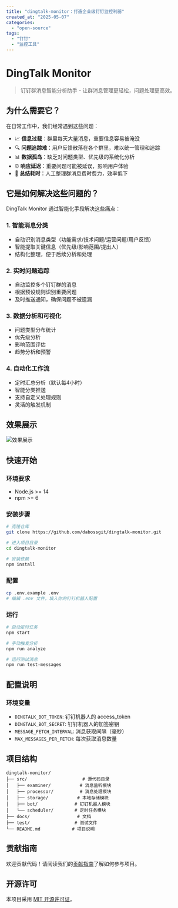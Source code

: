 ```yaml
---
title: "dingtalk-monitor：打造企业级钉钉监控利器"
created_at: "2025-05-07"
categories:
  - "open-source"
tags:
  - "钉钉"
  - "监控工具"
---
```


# DingTalk Monitor

> 钉钉群消息智能分析助手 - 让群消息管理更轻松，问题处理更高效。

## 为什么需要它？

在日常工作中，我们经常遇到这些问题：

- 📈 **信息过载**：群里每天大量消息，重要信息容易被淹没
- 🔍 **问题追踪难**：用户反馈散落在各个群里，难以统一管理和追踪
- 📊 **数据孤岛**：缺乏对问题类型、优先级的系统化分析
- ⏰ **响应延迟**：重要问题可能被延误，影响用户体验
- 📝 **总结耗时**：人工整理群消息费时费力，效率低下

## 它是如何解决这些问题的？

DingTalk Monitor 通过智能化手段解决这些痛点：

### 1. 智能消息分类

- 自动识别消息类型（功能需求/技术问题/运营问题/用户反馈）
- 智能提取关键信息（优先级/影响范围/提出人）
- 结构化整理，便于后续分析和处理

### 2. 实时问题追踪

- 自动监控多个钉钉群的消息
- 根据预设规则识别重要问题
- 及时推送通知，确保问题不被遗漏

### 3. 数据分析和可视化

- 问题类型分布统计
- 优先级分析
- 影响范围评估
- 趋势分析和预警

### 4. 自动化工作流

- 定时汇总分析（默认每4小时）
- 智能分类推送
- 支持自定义处理规则
- 灵活的触发机制

## 效果展示

![效果展示](https://cdn.nlark.com/yuque/0/2025/png/40701240/1740061212666-2987ed9e-f411-4c6f-821c-f0dc9feec2ec.png)

## 快速开始

### 环境要求

- Node.js >= 14
- npm >= 6

### 安装步骤

```bash
# 克隆仓库
git clone https://github.com/dabossgit/dingtalk-monitor.git            

# 进入项目目录
cd dingtalk-monitor    

# 安装依赖
npm install  
```

### 配置

```bash
cp .env.example .env      
# 编辑 .env 文件，填入你的钉钉机器人配置
```

### 运行

```bash
# 启动定时任务
npm start                                          

# 手动触发分析
npm run analyze       

# 运行测试消息
npm run test-messages       
```

## 配置说明

### 环境变量

- `DINGTALK_BOT_TOKEN`: 钉钉机器人的 access_token    
- `DINGTALK_BOT_SECRET`: 钉钉机器人的加签密钥
- `MESSAGE_FETCH_INTERVAL`: 消息获取间隔（毫秒）
- `MAX_MESSAGES_PER_FETCH`: 每次获取消息数量

## 项目结构

```
dingtalk-monitor/
├── src/                     # 源代码目录
│   ├── examiner/           # 消息监听模块
│   ├── processor/          # 消息处理模块
│   ├── storage/           # 本地存储模块
│   ├── bot/              # 钉钉机器人模块
│   └── scheduler/        # 定时任务模块
├── docs/                  # 文档
├── test/                 # 测试文件
└── README.md            # 项目说明
```

## 贡献指南

欢迎贡献代码！请阅读我们的[贡献指南](CONTRIBUTING.md)了解如何参与项目。

## 开源许可

本项目采用 [MIT 开源许可证](LICENSE)。
